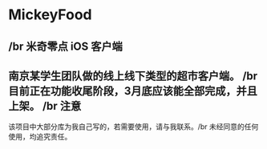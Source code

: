 MickeyFood
====
/br
米奇零点 iOS 客户端
----
南京某学生团队做的线上线下类型的超市客户端。 /br
目前正在功能收尾阶段，3月底应该能全部完成，并且上架。
/br
注意
----
该项目中大部分库为我自己写的，若需要使用，请与我联系。/br
未经同意的任何使用，均追究责任。

